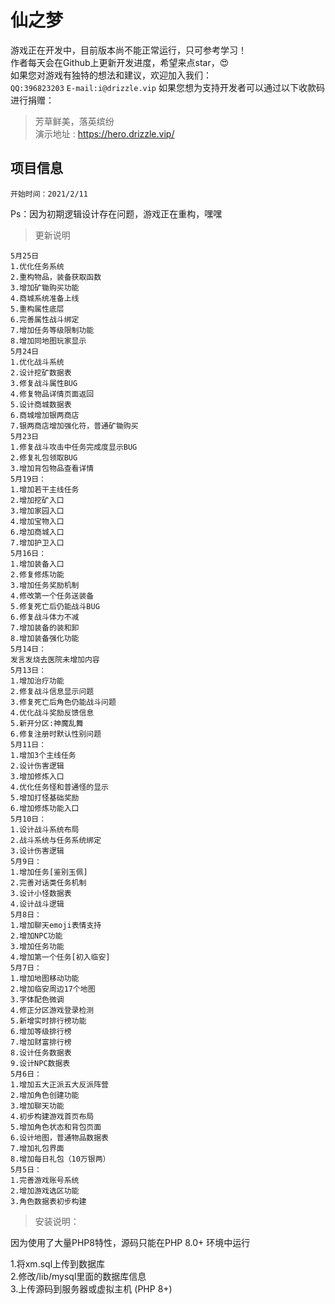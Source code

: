 # 仙之梦

游戏正在开发中，目前版本尚不能正常运行，只可参考学习！  
作者每天会在Github上更新开发进度，希望来点star，😍  
如果您对游戏有独特的想法和建议，欢迎加入我们：  
`QQ:396823203` `E-mail:i@drizzle.vip`
如果您想为支持开发者可以通过以下收款码进行捐赠：

>芳草鲜美，落英缤纷  
演示地址 : https://hero.drizzle.vip/

## 项目信息  
`开始时间：2021/2/11`

Ps：因为初期逻辑设计存在问题，游戏正在重构，嘿嘿

>更新说明

```
5月25日
1.优化任务系统
2.重构物品，装备获取函数
3.增加矿锄购买功能
4.商城系统准备上线
5.重构属性底层
6.完善属性战斗绑定
7.增加任务等级限制功能
8.增加同地图玩家显示
5月24日
1.优化战斗系统
2.设计挖矿数据表
3.修复战斗属性BUG
4.修复物品详情页面返回
5.设计商城数据表
6.商城增加银两商店
7.银两商店增加强化符，普通矿锄购买
5月23日
1.修复战斗攻击中任务完成度显示BUG
2.修复礼包领取BUG
3.增加背包物品查看详情
5月19日：
1.增加若干主线任务
2.增加挖矿入口
3.增加家园入口
4.增加宝物入口
6.增加商城入口
7.增加护卫入口
5月16日：
1.增加装备入口
2.修复修炼功能
3.增加任务奖励机制
4.修改第一个任务送装备
5.修复死亡后仍能战斗BUG
6.修复战斗体力不减
7.增加装备的装和卸
8.增加装备强化功能
5月14日：
发言发烧去医院未增加内容
5月13日：
1.增加治疗功能
2.修复战斗信息显示问题
3.修复死亡后角色仍能战斗问题
4.优化战斗奖励反馈信息
5.新开分区:神魔乱舞
6.修复注册时默认性别问题
5月11日：
1.增加3个主线任务
2.设计伤害逻辑
3.增加修炼入口
4.优化任务怪和普通怪的显示
5.增加打怪基础奖励
6.增加修炼功能入口
5月10日：
1.设计战斗系统布局
2.战斗系统与任务系统绑定
3.设计伤害逻辑
5月9日：
1.增加任务[鉴别玉佩]
2.完善对话类任务机制
3.设计小怪数据表
4.设计战斗逻辑
5月8日：
1.增加聊天emoji表情支持
2.增加NPC功能
3.增加任务功能
4.增加第一个任务[初入临安]
5月7日：
1.增加地图移动功能
2.增加临安周边17个地图
3.字体配色微调
4.修正分区游戏登录检测
5.新增实时排行榜功能
6.增加等级排行榜
7.增加财富排行榜
8.设计任务数据表
9.设计NPC数据表
5月6日：
1.增加五大正派五大反派阵营
2.增加角色创建功能
3.增加聊天功能
4.初步构建游戏首页布局
5.增加角色状态和背包页面
6.设计地图，普通物品数据表
7.增加礼包界面
8.增加每日礼包（10万银两）
5月5日：
1.完善游戏账号系统
2.增加游戏选区功能
3.角色数据表初步构建
```

>安装说明：  


因为使用了大量PHP8特性，源码只能在PHP 8.0+ 环境中运行  

1.将xm.sql上传到数据库  
2.修改/lib/mysql里面的数据库信息  
3.上传源码到服务器或虚拟主机 (PHP 8+)



